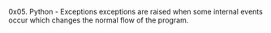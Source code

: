 0x05. Python - Exceptions
exceptions are raised when some internal events occur which changes the normal flow of the program.
